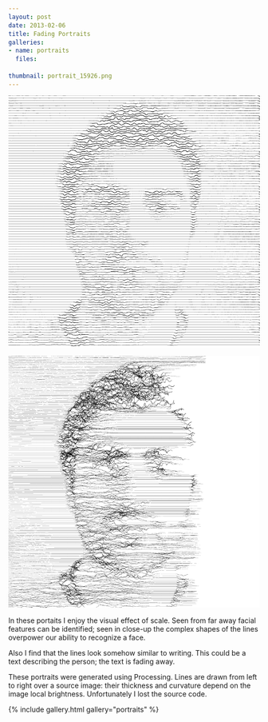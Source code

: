 ```yaml
---
layout: post
date: 2013-02-06
title: Fading Portraits
galleries:
- name: portraits
  files:

thumbnail: portrait_15926.png
---
```


![portrait](portrait_15926.png)

![portrait](portrait_31614.png)

In these portaits I enjoy the visual effect of scale. Seen from far away facial features can be 
identified; seen in close-up the complex shapes of the lines overpower our ability to recognize a face. 

Also I find that the lines look somehow similar to writing. This could be a text describing the person; 
the text is fading away.


These portraits were generated using Processing. Lines are drawn from left to right over a source image: 
their thickness and curvature depend on the image local brightness. Unfortunately I lost the source code.

{% include gallery.html gallery="portraits" %}